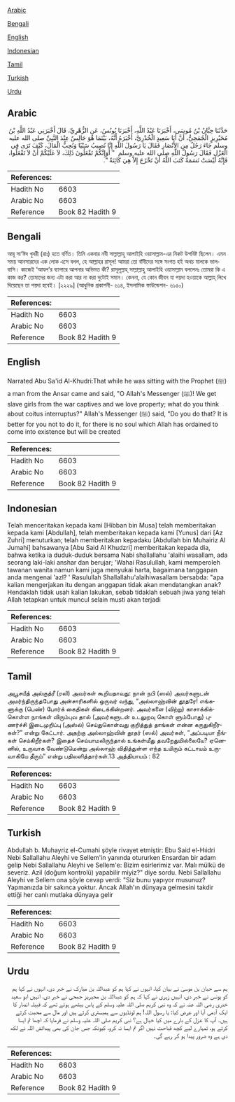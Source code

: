 [Arabic](#arabic)

[Bengali](#bengali)

[English](#english)

[Indonesian](#indonesian)

[Tamil](#tamil)

[Turkish](#turkish)

[Urdu](#urdu)

## Arabic


<div dir="rtl" lang="ar" style={{fontSize:'larger',backgroundColor:'#f8f9fa',padding:20}}>
حَدَّثَنَا حِبَّانُ بْنُ مُوسَى، أَخْبَرَنَا عَبْدُ اللَّهِ، أَخْبَرَنَا يُونُسُ، عَنِ الزُّهْرِيِّ، قَالَ أَخْبَرَنِي عَبْدُ اللَّهِ بْنُ مُحَيْرِيزٍ الْجُمَحِيُّ، أَنَّ أَبَا سَعِيدٍ الْخُدْرِيَّ، أَخْبَرَهُ أَنَّهُ، بَيْنَمَا هُوَ جَالِسٌ عِنْدَ النَّبِيِّ صلى الله عليه وسلم جَاءَ رَجُلٌ مِنِ الأَنْصَارِ فَقَالَ يَا رَسُولَ اللَّهِ إِنَّا نُصِيبُ سَبْيًا وَنُحِبُّ الْمَالَ، كَيْفَ تَرَى فِي الْعَزْلِ فَقَالَ رَسُولُ اللَّهِ صلى الله عليه وسلم ‏ "‏ أَوَإِنَّكُمْ تَفْعَلُونَ ذَلِكَ، لاَ عَلَيْكُمْ أَنْ لاَ تَفْعَلُوا، فَإِنَّهُ لَيْسَتْ نَسَمَةٌ كَتَبَ اللَّهُ أَنْ تَخْرُجَ إِلاَّ هِيَ كَائِنَةٌ ‏"‏‏.‏
</div>
<div style={{backgroundColor:'#f8f9fa',padding:20, marginBottom: 10}}><table> <thead> <tr> <th>References:</th> <th></th> </tr> </thead> <tbody><tr><td>Hadith No</td><td>6603</td></tr><tr><td>Arabic No</td><td>6603</td></tr><tr><td>Reference</td><td>Book 82 Hadith 9</td></tr></tbody></table></div>

## Bengali


<div dir="ltr" lang="bn" style={{fontSize:'larger',backgroundColor:'#f8f9fa',padding:20}}>
আবূ সা‘ঈদ খুদরী (রাঃ) হতে বর্ণিত। তিনি একবার নবী সাল্লাল্লাহু আলাইহি ওয়াসাল্লাম-এর নিকট উপবিষ্ট ছিলেন। এমন সময় আনসারদের এক লোক এসে বলল, হে আল্লাহর রাসূল! আমরা তো বাঁদীদের সঙ্গে সংগত হই অথচ মালকে ভালবাসি। কাজেই ‘আযল’র ব্যাপারে আপনার অভিমত কী? রাসূলূল্লাহ্ সাল্লাল্লাহু আলাইহি ওয়াসাল্লাম বললেনঃ তোমরা কি এ কাজ কর? তোমাদের জন্য এটা করা আর না করা দুটোই সমান। কেননা, যে কোন জীবন যা পয়দা হওয়াকে আল্লাহ্ লিখে দিয়েছেন তা পয়দা হবেই। [২২২৯] (আধুনিক প্রকাশনী- ৬১৪, ইসলামিক ফাউন্ডেশন- ৬১৫০)
</div>
<div style={{backgroundColor:'#f8f9fa',padding:20, marginBottom: 10}}><table> <thead> <tr> <th>References:</th> <th></th> </tr> </thead> <tbody><tr><td>Hadith No</td><td>6603</td></tr><tr><td>Arabic No</td><td>6603</td></tr><tr><td>Reference</td><td>Book 82 Hadith 9</td></tr></tbody></table></div>

## English


<div dir="ltr" lang="en" style={{fontSize:'larger',backgroundColor:'#f8f9fa',padding:20}}>
Narrated Abu Sa'id Al-Khudri:That while he was sitting with the Prophet (ﷺ) a man from the Ansar came and said, "O Allah's Messenger (ﷺ)! We get slave girls from the war captives and we love property; what do you think about coitus interruptus?" Allah's Messenger (ﷺ) said, "Do you do that? It is better for you not to do it, for there is no soul which Allah has ordained to come into existence but will be created
</div>
<div style={{backgroundColor:'#f8f9fa',padding:20, marginBottom: 10}}><table> <thead> <tr> <th>References:</th> <th></th> </tr> </thead> <tbody><tr><td>Hadith No</td><td>6603</td></tr><tr><td>Arabic No</td><td>6603</td></tr><tr><td>Reference</td><td>Book 82 Hadith 9</td></tr></tbody></table></div>

## Indonesian


<div dir="ltr" lang="id" style={{fontSize:'larger',backgroundColor:'#f8f9fa',padding:20}}>
Telah menceritakan kepada kami [Hibban bin Musa] telah memberitakan kepada kami [Abdullah], telah memberitakan kepada kami [Yunus] dari [Az Zuhri] menuturkan; telah memberitakan kepadaku [Abdullah bin Muhairiz Al Jumahi] bahsawanya [Abu Said Al Khudzri] memberitakan kepada dia, bahwa ketika ia duduk-duduk bersama Nabi shallallahu 'alaihi wasallam, ada seorang laki-laki anshar dan berujar; 'Wahai Rasulullah, kami memperoleh tawanan wanita namun kami juga menyukai harta, bagaimana tanggapan anda mengenai 'azl? ' Rasulullah Shallallahu'alaihiwasallam bersabda: "apa kalian mengerjakan itu dengan anggapan tidak akan mendatangkan anak? Hendaklah tidak usah kalian lakukan, sebab tidaklah sebuah jiwa yang telah Allah tetapkan untuk muncul selain musti akan terjadi
</div>
<div style={{backgroundColor:'#f8f9fa',padding:20, marginBottom: 10}}><table> <thead> <tr> <th>References:</th> <th></th> </tr> </thead> <tbody><tr><td>Hadith No</td><td>6603</td></tr><tr><td>Arabic No</td><td>6603</td></tr><tr><td>Reference</td><td>Book 82 Hadith 9</td></tr></tbody></table></div>

## Tamil


<div dir="ltr" lang="ta" style={{fontSize:'larger',backgroundColor:'#f8f9fa',padding:20}}>
அபூசயீத் அல்குத்ரீ (ரலி) அவர்கள் கூறியதாவது: நான் நபி (ஸல்) அவர்களுடன் அமர்ந்திருந்தபோது அன்சாரிகளில் ஒருவர் வந்து, “அல்லாஹ்வின் தூதரே! எங்களுக்கு (பெண்) போர்க் கைதிகள் கிடைக்கின்றனர். அவர்களை (விற்று) காசாக்கிக்கொள்ள நாங்கள் விரும்புவ தால் (அவர்களுடன் உடலுறவு கொள் ளும்போது) புணர்ச்சி இடைமுறிப்பு (அஸ்ல்) செய்துகொள்வது குறித்துத் தாங்கள் என்ன கருதுகிறீர்கள்?” என்று கேட்டார். அதற்கு அல்லாஹ்வின் தூதர் (ஸல்) அவர்கள், “அப்படியா நீங்கள் செய்கிறீர்கள்? இதைச் செய்யாமலிருந்தால் உங்கள்மீது தவறேதுமில்லையே? ஏனெனில், உருவாக வேண்டுமென்று அல்லாஹ் விதித்துள்ள எந்த உயிரும் கட்டாயம் உருவாகியே தீரும்” என்று பதிலளித்தார்கள்.13 அத்தியாயம் : 82
</div>
<div style={{backgroundColor:'#f8f9fa',padding:20, marginBottom: 10}}><table> <thead> <tr> <th>References:</th> <th></th> </tr> </thead> <tbody><tr><td>Hadith No</td><td>6603</td></tr><tr><td>Arabic No</td><td>6603</td></tr><tr><td>Reference</td><td>Book 82 Hadith 9</td></tr></tbody></table></div>

## Turkish


<div dir="ltr" lang="tr" style={{fontSize:'larger',backgroundColor:'#f8f9fa',padding:20}}>
Abdullah b. Muhayriz el-Cumahi şöyle rivayet etmiştir: Ebu Said el-Hıidri Nebi Sallallahu Aleyhi ve Sellem'in yanında otururken Ensardan bir adam gelip Nebi Sallallahu Aleyhi ve Sellem'e: Bizim esirlerimiz var. Malı mülkü de severiz. Azil (doğum kontrolü) yapabilir miyiz?" diye sordu. Nebi Sallallahu Aleyhi ve Sellem ona şöyle cevap verdi: "Siz bunu yapıyor musunuz? Yapmanızda bir sakınca yoktur. Ancak Allah'ın dünyaya gelmesini takdir ettiği her canlı mutlaka dünyaya gelir
</div>
<div style={{backgroundColor:'#f8f9fa',padding:20, marginBottom: 10}}><table> <thead> <tr> <th>References:</th> <th></th> </tr> </thead> <tbody><tr><td>Hadith No</td><td>6603</td></tr><tr><td>Arabic No</td><td>6603</td></tr><tr><td>Reference</td><td>Book 82 Hadith 9</td></tr></tbody></table></div>

## Urdu


<div dir="rtl" lang="ur" style={{fontSize:'larger',backgroundColor:'#f8f9fa',padding:20}}>
ہم سے حبان بن موسیٰ نے بیان کیا، انہوں نے کہا ہم کو عبداللہ بن مبارک نے خبر دی، انہوں نے کہا ہم کو یونس نے خبر دی، انہیں زہری نے کہا کہ ہم کو عبداللہ بن محیریز جمحی نے خبر دی، انہیں ابو سعید خدری رضی اللہ عنہ نے کہ وہ نبی کریم صلی اللہ علیہ وسلم کے پاس بیٹھے ہوئے تھے کہ قبیلہ انصار کا ایک آدمی آیا اور عرض کیا: یا رسول اللہ! ہم لونڈیوں سے ہمبستری کرتے ہیں اور مال سے محبت کرتے ہیں۔ آپ کا عزل کے بارے میں کیا خیال ہے؟ نبی کریم صلی اللہ علیہ وسلم نے فرمایا کہ اچھا تم ایسا کرتے ہو، تمہارے لیے کچھ قباحت نہیں اگر تم ایسا نہ کرو، کیونکہ جس جان کی بھی پیدائش اللہ نے لکھ دی ہے وہ ضرور پیدا ہو کر رہے گی۔
</div>
<div style={{backgroundColor:'#f8f9fa',padding:20, marginBottom: 10}}><table> <thead> <tr> <th>References:</th> <th></th> </tr> </thead> <tbody><tr><td>Hadith No</td><td>6603</td></tr><tr><td>Arabic No</td><td>6603</td></tr><tr><td>Reference</td><td>Book 82 Hadith 9</td></tr></tbody></table></div>